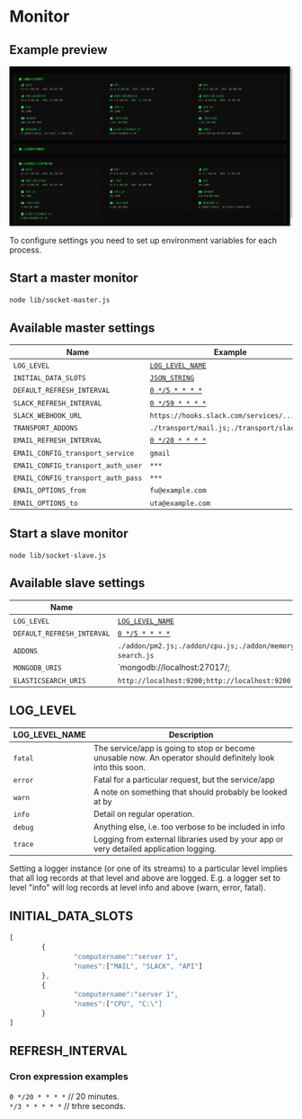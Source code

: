 # Monitor

## Example preview

![Preview](preview.jpg)

To configure settings you need to set up environment variables for each process.

## Start a master monitor

`node lib/socket-master.js` 

## Available master settings

| Name   | Example |
|----------|-------------|
| `LOG_LEVEL` | [`LOG_LEVEL_NAME`](#LOG_LEVEL) |
| `INITIAL_DATA_SLOTS` | [`JSON_STRING`](#INITIAL_DATA_SLOTS) |
| `DEFAULT_REFRESH_INTERVAL` | [`0 */5 * * * *`](#REFRESH_INTERVAL)
| `SLACK_REFRESH_INTERVAL` | [`0 */59 * * * *`](#REFRESH_INTERVAL)
| `SLACK_WEBHOOK_URL` | `https://hooks.slack.com/services/...`
| `TRANSPORT_ADDONS` | `./transport/mail.js;./transport/slack.js`
| `EMAIL_REFRESH_INTERVAL` | [`0 */20 * * * *`](#REFRESH_INTERVAL)
| `EMAIL_CONFIG_transport_service` | `gmail`
| `EMAIL_CONFIG_transport_auth_user` | `***`
| `EMAIL_CONFIG_transport_auth_pass` | `***`
| `EMAIL_OPTIONS_from` | `fu@example.com`
| `EMAIL_OPTIONS_to` | `uta@example.com`


## Start a slave monitor

`node lib/socket-slave.js` 

## Available slave settings

| Name   | Example |  
|----------|-------------|
| `LOG_LEVEL` | [`LOG_LEVEL_NAME`](#LOG_LEVEL) |
| `DEFAULT_REFRESH_INTERVAL` | [`0 */5 * * * *`](#REFRESH_INTERVAL) |
| `ADDONS` | `./addon/pm2.js;./addon/cpu.js;./addon/memory.js;./addon/storage.js;./addon/mongodb.js;./addon/elastic-search.js` 
| `MONGODB_URIS` | `mongodb://localhost:27017/; |mongodb://localhost:27017/`
| `ELASTICSEARCH_URIS` | `http://localhost:9200;http://localhost:9200` |

## LOG_LEVEL

| LOG_LEVEL_NAME   | Description |  
|----------|-------------|  
| `fatal` | The service/app is going to stop or become unusable now. An operator should definitely look into this soon.
| `error` | Fatal for a particular request, but the service/app | continues servicing other requests. An operator should look at | this soon(ish).
| `warn` | A note on something that should probably be looked at by | an operator eventually.
| `info` | Detail on regular operation.
| `debug` | Anything else, i.e. too verbose to be included in info | level.
| `trace` | Logging from external libraries used by your app or very detailed application logging.

Setting a logger instance (or one of its streams) to a particular level implies that all log records at that level and above are logged. E.g. a logger set to level "info" will log records at level info and above (warn, error, fatal).

## INITIAL_DATA_SLOTS

```javascript
[
        {
                "computername":"server 1",
                "names":["MAIL", "SLACK", "API"]
        },
        {
                "computername":"server 1",
                "names":["CPU", "C:\"]
        }
]
```

## REFRESH_INTERVAL

### Cron expression examples

`0 */20 * * * *` // 20 minutes.  
`*/3 * * * * *`  // trhre seconds.  